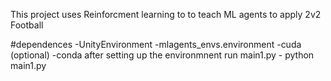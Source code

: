 This project uses Reinforcment learning to 
to teach ML agents to apply 2v2 Football

#dependences
	-UnityEnvironment
	-mlagents_envs.environment
	-cuda (optional)
	-conda
after setting up the environmnent run main1.py
	- python main1.py
